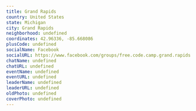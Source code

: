 ```yaml
---
title: Grand Rapids
country: United States
state: Michigan
city: Grand Rapids
neighborhood: undefined
coordinates: 42.96336, -85.668086
plusCode: undefined
socialName: Facebook
socialURL: https://www.facebook.com/groups/free.code.camp.grand.rapids
chatName: undefined
chatURL: undefined
eventName: undefined
eventURL: undefined
leaderName: undefined
leaderURL: undefined
oldPhoto: undefined
coverPhoto: undefined
---
```

